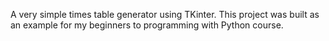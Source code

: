 A very simple times table generator using TKinter. This project was built as an example for my beginners to programming with Python course. 
